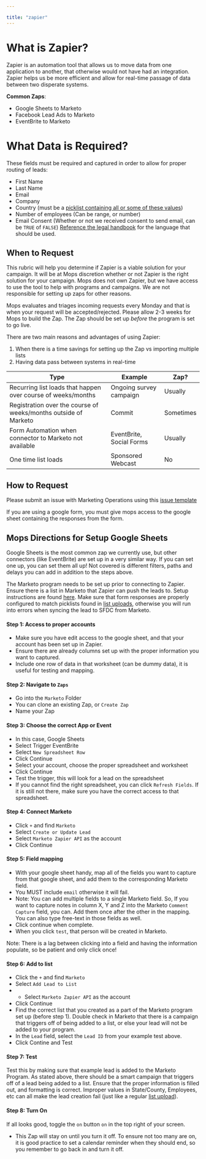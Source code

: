 ```yaml
---

title: "zapier"
---
```








# What is Zapier?
Zapier is an automation tool that allows us to move data from one application to another, that otherwise would not have had an integration. Zapier helps us be more efficient and allow for real-time passage of data between two disperate systems.

**Common Zaps**:
* Google Sheets to Marketo
* Facebook Lead Ads to Marketo
* EventBrite to Marketo

# What Data is Required?
These fields must be required and captured in order to allow for proper routing of leads:
* First Name
* Last Name
* Email
* Company
* Country (must be a [picklist containing all or some of these values](https://docs.google.com/spreadsheets/d/1cV_hI2wAzLxYYDI-NQYF5-FDDPXPXH0VV5qRBUJAQQk/edit?usp=sharing))
* Number of employees (Can be range, or number)
* Email Consent (Whether or not we received consent to send email, can be `TRUE` of `FALSE`) [Reference the legal handbook](/handbook/legal/marketing-collaboration/#marketing-rules-and-consent-language) for the language that should be used.



## When to Request
This rubric will help you determine if Zapier is a viable solution for your campaign.  It will be at Mops discretion whether or not Zapier is the right solution for your campaign. Mops does not own Zapier, but we have access to use the tool to help with programs and campaigns. We are not responsible for setting up zaps for other reasons.

Mops evaluates and triages incoming requests every Monday and that is when your request will be accepted/rejected. Please allow 2-3 weeks for Mops to build the Zap. The Zap should be set up *before* the program is set to go live.

There are two main reasons and advantages of using Zapier:
1. When there is a time savings for setting up the Zap vs importing multiple lists
1. Having data pass between systems in real-time


|Type|Example|Zap?|
|----|----|-----|
|Recurring list loads that happen over course of weeks/months|Ongoing survey campaign |Usually|
|Registration over the course of weeks/months outside of Marketo|Commit|Sometimes|
|Form Automation when connector to Marketo not available|EventBrite, Social Forms|Usually|
|One time list loads |Sponsored Webcast                        |No|

## How to Request
Please submit an issue with Marketing Operations using this [issue template](https://gitlab.com/gitlab-com/marketing/marketing-operations/-/blob/master/.gitlab/issue_templates/zapier_connection_request.md)

If you are using a google form, you must give mops access to the google sheet containing the responses from the form.

## Mops Directions for Setup Google Sheets
Google Sheets is the most common zap we currently use, but other connectors (like EventBrite) are set up in a very similar way. If you can set one up, you can set them all up! Not covered is different filters, paths and delays you can add in addition to the steps above.

The Marketo program needs to be set up prior to connecting to Zapier. Ensure there is a list in Marketo that Zapier can push the leads to. Setup instructions are found [here](/handbook/marketing/marketing-operations/). Make sure that form responses are properly configured to match picklists found in [list uploads](/handbook/marketing/marketing-operations/list-import/), otherwise you will run into errors when syncing the lead to SFDC from Marketo.

#### Step 1:  Access to proper accounts
- Make sure you have edit access to the google sheet, and that your account has been set up in Zapier.
- Ensure there are already columns set up with the proper information you want to captured.
- Include one row of data in that worksheet (can be dummy data), it is useful for testing and mapping.

#### Step 2: Navigate to `Zaps`
- Go into the `Marketo` Folder
- You can clone an existing Zap, or `Create Zap`
- Name your Zap

#### Step 3: Choose the correct App or Event
- In this case, Google Sheets
- Select Trigger EventBrite
- Select `New Spreadsheet Row`
- Click Continue
- Select your account, choose the proper spreadsheet and worksheet
- Click Continue
- Test the trigger, this will look for a lead on the spreadsheet
- If you cannot find the right spreadsheet, you can click `Refresh Fields`. If it is still not there, make sure you have the correct access to that spreadsheet.

#### Step 4: Connect Marketo
- Click `+` and find `Marketo`
- Select `Create or Update Lead`
- Select `Marketo Zapier API` as the account
- Click Continue

#### Step 5: Field mapping
- With your google sheet handy, map all of the fields you want to capture from that google sheet, and add them to the corresponding Marketo field.
- You MUST include `email` otherwise it will fail.
- Note: You can add multiple fields to a single Marketo field. So, If you want to capture notes in column X, Y and Z into the Marketo `Comment Capture` field, you can. Add them once after the other in the mapping. You can also type free-text in those fields as well.
- Click continue when complete.
- When you click `test`, that person will be created in Marketo.

Note: There is a lag between clicking into a field and having the information populate, so be patient and only click once!

#### Step 6: Add to list
- Click the `+` and find `Marketo`
- Select `Add Lead to List`
- - Select `Marketo Zapier API` as the account
- Click Continue
- Find the correct list that you created as a part of the Marketo program set up (before step 1). Double check in Marketo that there is a campaign that triggers off of being added to a list, or else your lead will not be added to your program.
- In the `Lead` field, select the `Lead ID` from your example test above.
- Click Contine and Test

#### Step 7: Test
Test this by making sure that example lead is added to the Marketo Program. As stated above, there should be a smart campaign that triggers off of a lead being added to a list. Ensure that the proper information is filled out, and formatting is correct. Improper values in State/County, Employees, etc can all make the lead creation fail (just like a regular [list upload](/handbook/marketing/marketing-operations/list-import/)).

#### Step 8: Turn On
If all looks good, toggle the `on` button `on` in the top right of your screen.
- This Zap will stay on until you turn it off. To ensure not too many are on, it is good practice to set a calendar reminder when they should end, so you remember to go back in and turn it off.




